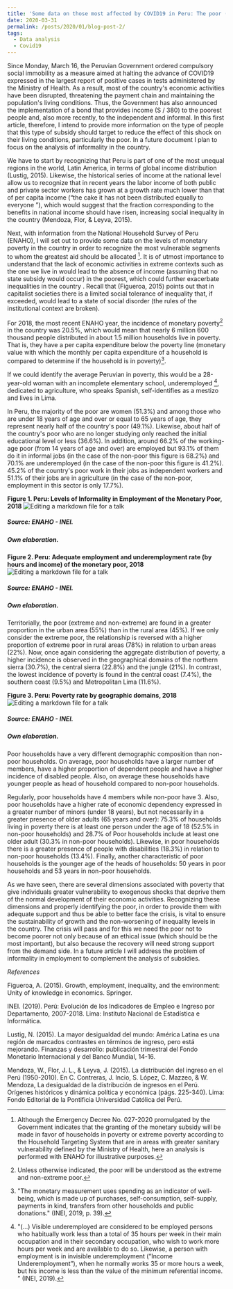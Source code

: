 ```yaml
---
title: 'Some data on those most affected by COVID19 in Peru: The poor (Part I)'
date: 2020-03-31
permalink: /posts/2020/01/blog-post-2/
tags:
  - Data analysis
  - Covid19
---
```


Since Monday, March 16, the Peruvian Government ordered compulsory social immobility as a measure aimed at halting the advance of COVID19 expressed in the largest report of positive cases in tests administered by the Ministry of Health. As a result, most of the country's economic activities have been disrupted, threatening the payment chain and maintaining the population's living conditions. Thus, the Government has also announced the implementation of a bond that provides income (S / 380) to the poorest people and, also more recently, to the independent and informal. In this first article, therefore, I intend to provide more information on the type of people that this type of subsidy should target to reduce the effect of this shock on their living conditions, particularly the poor. In a future document I plan to focus on the analysis of informality in the country.

We have to start by recognizing that Peru is part of one of the most unequal regions in the world, Latin America, in terms of global income distribution (Lustig, 2015). Likewise, the historical series of income at the national level allow us to recognize that in recent years the labor income of both public and private sector workers has grown at a growth rate much lower than that of per capita income (“the cake it has not been distributed equally to everyone ”), which would suggest that the fraction corresponding to the benefits in national income should have risen, increasing social inequality in the country (Mendoza, Flor, & Leyva, 2015).

Next, with information from the National Household Survey of Peru (ENAHO), I will set out to provide some data on the levels of monetary poverty in the country in order to recognize the most vulnerable segments to whom the greatest aid should be allocated [^1]. It is of utmost importance to understand that the lack of economic activities in extreme contexts such as the one we live in would lead to the absence of income (assuming that no state subsidy would occur) in the poorest, which could further exacerbate inequalities in the country . Recall that (Figueroa, 2015) points out that in capitalist societies there is a limited social tolerance of inequality that, if exceeded, would lead to a state of social disorder (the rules of the institutional context are broken).

For 2018, the most recent ENAHO year, the incidence of monetary poverty[^2] in the country was 20.5%, which would mean that nearly 6 million 600 thousand people distributed in about 1.5 million households live in poverty. That is, they have a per capita expenditure below the poverty line (monetary value with which the monthly per capita expenditure of a household is compared to determine if the household is in poverty)[^3].

If we could identify the average Peruvian in poverty, this would be a 28-year-old woman with an incomplete elementary school, underemployed [^4], dedicated to agriculture, who speaks Spanish, self-identifies as a mestizo and lives in Lima.

In Peru, the majority of the poor are women (51.3%) and among those who are under 18 years of age and over or equal to 65 years of age, they represent nearly half of the country's poor (49.1%). Likewise, about half of the country's poor who are no longer studying only reached the initial educational level or less (36.6%). In addition, around 66.2% of the working-age poor (from 14 years of age and over) are employed but 93.1% of them do it in informal jobs (in the case of the non-poor this figure is 68.2%) and 70.1% are underemployed (in the case of the non-poor this figure is 41.2%). 45.2% of the country's poor work in their jobs as independent workers and 51.1% of their jobs are in agriculture (in the case of the non-poor, employment in this sector is only 17.7%).

**Figure 1. Peru: Levels of Informality in Employment of the Monetary Poor, 2018**
![Editing a markdown file for a talk](/images/post2_fig1.png)
##### Source: ENAHO - INEI.
##### Own elaboration.


**Figure 2. Peru: Adequate employment and underemployment rate (by hours and income) of the monetary poor, 2018**
![Editing a markdown file for a talk](/images/post2_fig2.png)
##### Source: ENAHO - INEI.
##### Own elaboration.


Territorially, the poor (extreme and non-extreme) are found in a greater proportion in the urban area (55%) than in the rural area (45%). If we only consider the extreme poor, the relationship is reversed with a higher proportion of extreme poor in rural areas (78%) in relation to urban areas (22%). Now, once again considering the aggregate distribution of poverty, a higher incidence is observed in the geographical domains of the northern sierra (30.7%), the central sierra (22.8%) and the jungle (21%). In contrast, the lowest incidence of poverty is found in the central coast (7.4%), the southern coast (9.5%) and Metropolitan Lima (11.6%).

**Figure 3. Peru: Poverty rate by geographic domains, 2018**
![Editing a markdown file for a talk](/images/post2_fig3.png)
##### Source: ENAHO - INEI.
##### Own elaboration.


Poor households have a very different demographic composition than non-poor households. On average, poor households have a larger number of members, have a higher proportion of dependent people and have a higher incidence of disabled people. Also, on average these households have younger people as head of household compared to non-poor households.

Regularly, poor households have 4 members while non-poor have 3. Also, poor households have a higher rate of economic dependency expressed in a greater number of minors (under 18 years), but not necessarily in a greater presence of older adults (65 years and over): 75.3% of households living in poverty there is at least one person under the age of 18 (52.5% in non-poor households) and 28.7% of Poor households include at least one older adult (30.3% in non-poor households). Likewise, in poor households there is a greater presence of people with disabilities (18.3%) in relation to non-poor households (13.4%). Finally, another characteristic of poor households is the younger age of the heads of households: 50 years in poor households and 53 years in non-poor households.

As we have seen, there are several dimensions associated with poverty that give individuals greater vulnerability to exogenous shocks that deprive them of the normal development of their economic activities. Recognizing these dimensions and properly identifying the poor, in order to provide them with adequate support and thus be able to better face the crisis, is vital to ensure the sustainability of growth and the non-worsening of inequality levels in the country. The crisis will pass and for this we need the poor not to become poorer not only because of an ethical issue (which should be the most important), but also because the recovery will need strong support from the demand side. In a future article I will address the problem of informality in employment to complement the analysis of subsidies.

[^1]: Although the Emergency Decree No. 027-2020 promulgated by the Government indicates that the granting of the monetary subsidy will be made in favor of households in poverty or extreme poverty according to the Household Targeting System that are in areas with greater sanitary vulnerability defined by the Ministry of Health, here an analysis is performed with ENAHO for illustrative purposes.

[^2]: Unless otherwise indicated, the poor will be understood as the extreme and non-extreme poor.

[^3]: "The monetary measurement uses spending as an indicator of well-being, which is made up of purchases, self-consumption, self-supply, payments in kind, transfers from other households and public donations." (INEI, 2019, p. 39).

[^4]: "(...) Visible underemployed are considered to be employed persons who habitually work less than a total of 35 hours per week in their main occupation and in their secondary occupation, who wish to work more hours per week and are available to do so. Likewise, a person with employment is in invisible underemployment (“Income Underemployment”), when he normally works 35 or more hours a week, but his income is less than the value of the minimum referential income. ” (INEI, 2019).

*References*

Figueroa, A. (2015). Growth, employment, inequality, and the environment: Unity of knowledge in economics. Springer.

INEI. (2019). Perú: Evolución de los Indicadores de Empleo e Ingreso por Departamento, 2007-2018. Lima: Instituto Nacional de Estadística e Informática.

Lustig, N. (2015). La mayor desigualdad del mundo: América Latina es una región de marcados contrastes en términos de ingreso, pero está mejorando. Finanzas y desarrollo: publicación trimestral del Fondo Monetario Internacional y del Banco Mundial, 14-16.

Mendoza, W., Flor, J. L., & Leyva, J. (2015). La distribución del ingreso en el Perú (1950-2010). En C. Contreras, J. Incio, S. López, C. Mazzeo, & W. Mendoza, La desigualdad de la distribución de ingresos en el Perú. Orígenes históricos y dinámica política y económica (págs. 225-340). Lima: Fondo Editorial de la Pontificia Universidad Católica del Perú.



